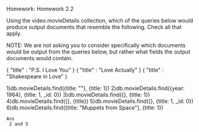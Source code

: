 Homework: Homework 2.2

Using the video.movieDetails collection, which of the queries below would produce output documents that resemble the following. Check all that apply.

NOTE: We are not asking you to consider specifically which documents would be output from the queries below, but rather what fields the output documents would contain.

{ "title" : "P.S. I Love You" }
{ "title" : "Love Actually" }
{ "title" : "Shakespeare in Love" }

1)db.movieDetails.find({title: ""}, {title: 1})
2)db.movieDetails.find({year: 1964}, {title: 1, _id: 0})
3)db.movieDetails.find({}, {title: 1})
4)db.movieDetails.find({}, {title})
5)db.movieDetails.find({}, {title: 1, _id: 0})
6)db.movieDetails.find({title: "Muppets from Space"}, {title: 1})



```
Ans
 2 and 5
```